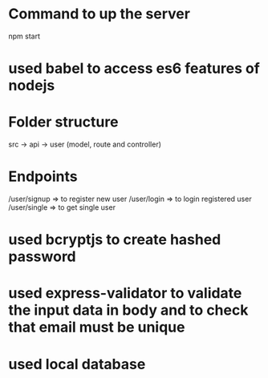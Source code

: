 # Command to up the server
npm start

# used babel to access es6 features of nodejs

# Folder structure
src -> api -> user (model, route and controller)

# Endpoints
/user/signup => to register new user
/user/login => to login registered user
/user/single => to get single user

# used bcryptjs to create hashed password

# used express-validator to validate the input data in body and to check that email must be unique

# used local database